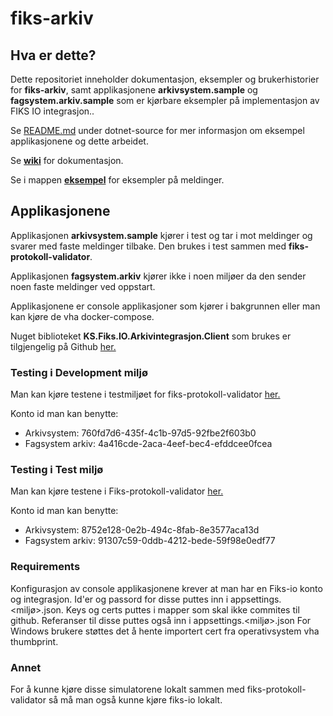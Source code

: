 # fiks-arkiv

## Hva er dette?
Dette repositoriet inneholder dokumentasjon, eksempler og brukerhistorier for **fiks-arkiv**, samt applikasjonene **arkivsystem.sample** og **fagsystem.arkiv.sample** som er kjørbare eksempler på implementasjon av FIKS IO integrasjon..

Se [README.md](dotnet-source/README.md) under dotnet-source for mer informasjon om eksempel applikasjonene og dette arbeidet.

Se [**wiki**](https://github.com/ks-no/fiks-arkiv/wiki) for dokumentasjon.

Se i mappen [**eksempel**](eksempel) for eksempler på meldinger.  

## Applikasjonene

Applikasjonen **arkivsystem.sample** kjører i test og tar i mot meldinger og svarer med faste meldinger tilbake.
Den brukes i test sammen med **fiks-protokoll-validator**. 

Applikasjonen **fagsystem.arkiv** kjører ikke i noen miljøer da den sender noen faste meldinger ved oppstart.


Applikasjonene er console applikasjoner som kjører i bakgrunnen eller man kan kjøre de vha docker-compose.

Nuget biblioteket **KS.Fiks.IO.Arkivintegrasjon.Client** som brukes er tilgjengelig på Github [her.](https://github.com/ks-no/fiks-arkiv) 

### Testing i Development miljø
Man kan kjøre testene i testmiljøet for fiks-protokoll-validator [her.](https://forvaltning.fiks.dev.ks.no/fiks-validator/#/)

Konto id man kan benytte:
- Arkivsystem: 760fd7d6-435f-4c1b-97d5-92fbe2f603b0
- Fagsystem arkiv: 4a416cde-2aca-4eef-bec4-efddcee0fcea

### Testing i Test miljø
Man kan kjøre testene i Fiks-protokoll-validator [her.](https://forvaltning.fiks.dev.ks.no/fiks-validator/#/)

Konto id man kan benytte:
- Arkivsystem: 8752e128-0e2b-494c-8fab-8e3577aca13d
- Fagsystem arkiv: 91307c59-0ddb-4212-bede-59f98e0edf77

### Requirements
Konfigurasjon av console applikasjonene krever at man har en Fiks-io konto og integrasjon. 
Id'er og passord for disse puttes inn i appsettings.<miljø>.json. 
Keys og certs puttes i mapper som skal ikke commites til github.
Referanser til disse puttes også inn i appsettings.<miljø>.json
For Windows brukere støttes det å hente importert cert fra operativsystem vha thumbprint.

### Annet
For å kunne kjøre disse simulatorene lokalt sammen med fiks-protokoll-validator så må man også kunne kjøre fiks-io lokalt. 






